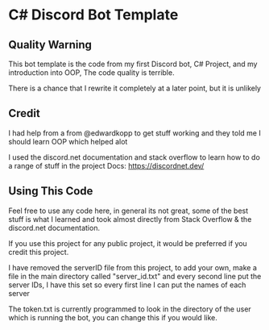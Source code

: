 # C# Discord Bot Template

## Quality Warning
This bot template is the code from my first Discord bot, C# Project, and my introduction into OOP, The code quality is terrible. 

There is a chance that I rewrite it completely at a later point, but it is unlikely

## Credit
I had help from a from @edwardkopp to get stuff working and they told me I should learn OOP which helped alot

I used the discord.net documentation and stack overflow to learn how to do a range of stuff in the project
Docs: https://discordnet.dev/

## Using This Code
Feel free to use any code here, in general its not great, some of the best stuff is what I learned and took almost directly from Stack Overflow & the discord.net documentation.

If you use this project for any public project, it would be preferred if you credit this project.

I have removed the serverID file from this project, to add your own, make a file in the main directory called "server_id.txt" and every second line put the server IDs, I have this set so every first line I can put the names of each server

The token.txt is currently programmed to look in the directory of the user which is running the bot, you can change this if you would like.